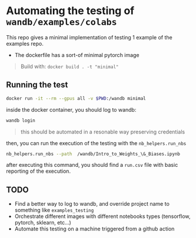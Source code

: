 # Automating the testing of `wandb/examples/colabs`

This repo gives a minimal implementation of testing 1 example of the examples repo.

- The dockerfile has a sort-of minimal pytorch image

> Build with: `docker build . -t "minimal"`

## Running the test

```bash
docker run -it --rm --gpus all -v $PWD:/wandb minimal
```

inside the docker container, you should log to wandb:
```bash
wandb login
```
> this should be automated in a resonable way preserving credentials

then, you can run the execution of the testing with the `nb_helpers.run_nbs`

```bash
nb_helpers.run_nbs --path  /wandb/Intro_to_Weights_\&_Biases.ipynb
```

after executing this command, you should find a `run.csv` file with basic reporting of the execution.

## TODO
- Find a better way to log to wandb, and override project name to something like `examples_testing`
- Orchestrate different images with different notebooks types (tensorflow, pytorch, sklearn, etc...)
- Automate this testing on a machine triggered from a github action

